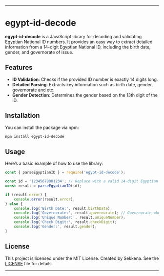 
---

# **egypt-id-decode**

**egypt-id-decode** is a JavaScript library for decoding and validating Egyptian National ID numbers. It provides an easy way to extract detailed information from a 14-digit Egyptian National ID, including the birth date, gender, and governorate of issue.

## **Features**

- **ID Validation**: Checks if the provided ID number is exactly 14 digits long.
- **Detailed Parsing**: Extracts key information such as birth date, gender, governorate and etc.
- **Gender Detection**: Determines the gender based on the 13th digit of the ID.

## **Installation**

You can install the package via npm:

```bash
npm install egypt-id-decode
```

## **Usage**

Here’s a basic example of how to use the library:

```javascript
const { parseEgyptianID } = require('egypt-id-decode');

const id = '12345678901234'; // Replace with a valid 14-digit Egyptian ID
const result = parseEgyptianID(id);

if (result.error) {
    console.error(result.error);
} else {
    console.log('Birth Date:', result.birthDate);
    console.log('Governorate:', result.governorate); // Governorate where the individual was born
    console.log('Unique Number:', result.uniqueNumber);
    console.log('Check Digit:', result.checkDigit);
    console.log('Gender:', result.gender);
}
```

## **License**

This project is licensed under the MIT License. Created by Sekkena. See the [LICENSE](LICENSE) file for details.

---

